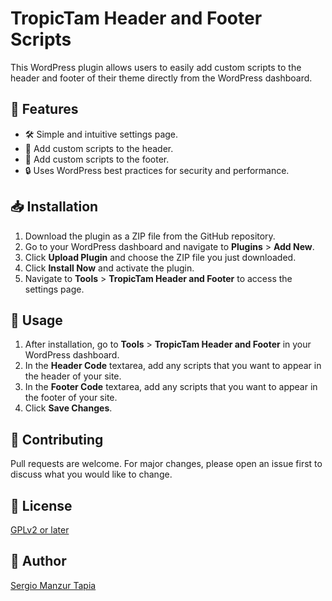 # TropicTam Header and Footer Scripts

This WordPress plugin allows users to easily add custom scripts to the header and footer of their theme directly from the WordPress dashboard.


## 🌟 Features

- 🛠️ Simple and intuitive settings page.
- 📜 Add custom scripts to the header.
- 📜 Add custom scripts to the footer.
- 🔒 Uses WordPress best practices for security and performance.

## 📥 Installation

1. Download the plugin as a ZIP file from the GitHub repository.
2. Go to your WordPress dashboard and navigate to **Plugins** > **Add New**.
3. Click **Upload Plugin** and choose the ZIP file you just downloaded.
4. Click **Install Now** and activate the plugin.
5. Navigate to **Tools** > **TropicTam Header and Footer** to access the settings page.

## 🚀 Usage

1. After installation, go to **Tools** > **TropicTam Header and Footer** in your WordPress dashboard.
2. In the **Header Code** textarea, add any scripts that you want to appear in the header of your site.
3. In the **Footer Code** textarea, add any scripts that you want to appear in the footer of your site.
4. Click **Save Changes**.

## 🤝 Contributing

Pull requests are welcome. For major changes, please open an issue first to discuss what you would like to change.

## 📜 License

[GPLv2 or later](https://www.gnu.org/licenses/gpl-2.0.html)

## 👤 Author

[Sergio Manzur Tapia](https://www.linkedin.com/in/sergiomanzur/)
